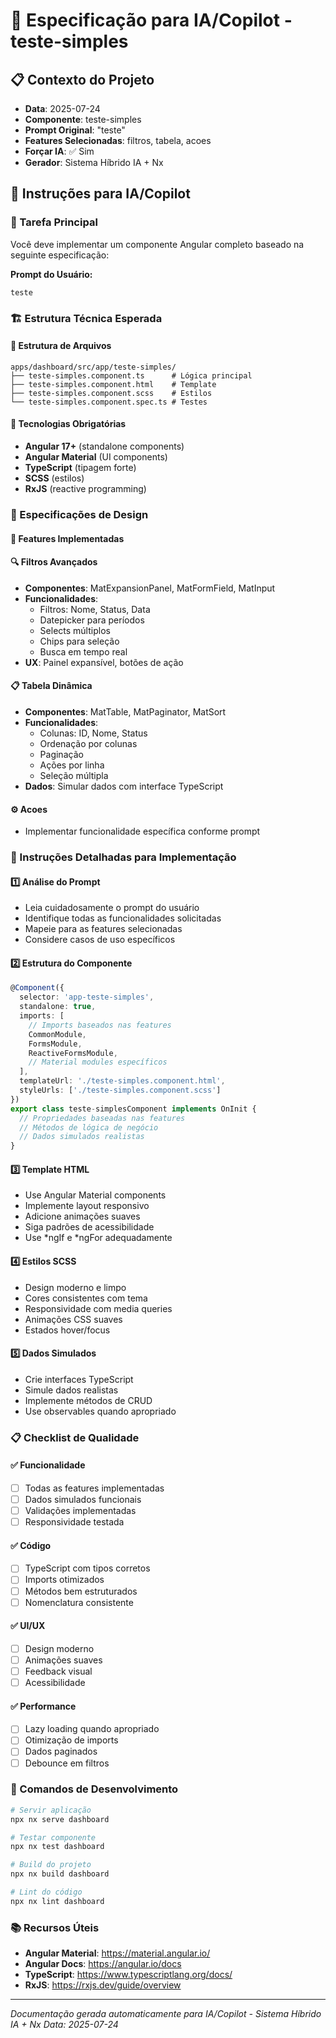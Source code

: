 # 🚀 Especificação para IA/Copilot - teste-simples

## 📋 Contexto do Projeto

- **Data**: 2025-07-24
- **Componente**: teste-simples
- **Prompt Original**: "teste"
- **Features Selecionadas**: filtros, tabela, acoes
- **Forçar IA**: ✅ Sim
- **Gerador**: Sistema Híbrido IA + Nx

## 🎯 Instruções para IA/Copilot

### 📝 Tarefa Principal
Você deve implementar um componente Angular completo baseado na seguinte especificação:

**Prompt do Usuário:**
```
teste
```

### 🏗️ Estrutura Técnica Esperada

#### 📁 Estrutura de Arquivos
```
apps/dashboard/src/app/teste-simples/
├── teste-simples.component.ts      # Lógica principal
├── teste-simples.component.html    # Template
├── teste-simples.component.scss    # Estilos
└── teste-simples.component.spec.ts # Testes
```

#### 🔧 Tecnologias Obrigatórias
- **Angular 17+** (standalone components)
- **Angular Material** (UI components)
- **TypeScript** (tipagem forte)
- **SCSS** (estilos)
- **RxJS** (reactive programming)

### 🎨 Especificações de Design

#### 🎯 Features Implementadas
#### 🔍 Filtros Avançados
- **Componentes**: MatExpansionPanel, MatFormField, MatInput
- **Funcionalidades**:
  - Filtros: Nome, Status, Data
  - Datepicker para períodos
  - Selects múltiplos
  - Chips para seleção
  - Busca em tempo real
- **UX**: Painel expansível, botões de ação

#### 📋 Tabela Dinâmica
- **Componentes**: MatTable, MatPaginator, MatSort
- **Funcionalidades**:
  - Colunas: ID, Nome, Status
  - Ordenação por colunas
  - Paginação
  - Ações por linha
  - Seleção múltipla
- **Dados**: Simular dados com interface TypeScript

#### ⚙️ Acoes
- Implementar funcionalidade específica conforme prompt

### 🎯 Instruções Detalhadas para Implementação

#### 1️⃣ **Análise do Prompt**
- Leia cuidadosamente o prompt do usuário
- Identifique todas as funcionalidades solicitadas
- Mapeie para as features selecionadas
- Considere casos de uso específicos

#### 2️⃣ **Estrutura do Componente**
```typescript
@Component({
  selector: 'app-teste-simples',
  standalone: true,
  imports: [
    // Imports baseados nas features
    CommonModule,
    FormsModule,
    ReactiveFormsModule,
    // Material modules específicos
  ],
  templateUrl: './teste-simples.component.html',
  styleUrls: ['./teste-simples.component.scss']
})
export class teste-simplesComponent implements OnInit {
  // Propriedades baseadas nas features
  // Métodos de lógica de negócio
  // Dados simulados realistas
}
```

#### 3️⃣ **Template HTML**
- Use Angular Material components
- Implemente layout responsivo
- Adicione animações suaves
- Siga padrões de acessibilidade
- Use *ngIf e *ngFor adequadamente

#### 4️⃣ **Estilos SCSS**
- Design moderno e limpo
- Cores consistentes com tema
- Responsividade com media queries
- Animações CSS suaves
- Estados hover/focus

#### 5️⃣ **Dados Simulados**
- Crie interfaces TypeScript
- Simule dados realistas
- Implemente métodos de CRUD
- Use observables quando apropriado

### 📋 Checklist de Qualidade

#### ✅ **Funcionalidade**
- [ ] Todas as features implementadas
- [ ] Dados simulados funcionais
- [ ] Validações implementadas
- [ ] Responsividade testada

#### ✅ **Código**
- [ ] TypeScript com tipos corretos
- [ ] Imports otimizados
- [ ] Métodos bem estruturados
- [ ] Nomenclatura consistente

#### ✅ **UI/UX**
- [ ] Design moderno
- [ ] Animações suaves
- [ ] Feedback visual
- [ ] Acessibilidade

#### ✅ **Performance**
- [ ] Lazy loading quando apropriado
- [ ] Otimização de imports
- [ ] Dados paginados
- [ ] Debounce em filtros

### 🚀 Comandos de Desenvolvimento

```bash
# Servir aplicação
npx nx serve dashboard

# Testar componente
npx nx test dashboard

# Build do projeto
npx nx build dashboard

# Lint do código
npx nx lint dashboard
```

### 📚 Recursos Úteis

- **Angular Material**: https://material.angular.io/
- **Angular Docs**: https://angular.io/docs
- **TypeScript**: https://www.typescriptlang.org/docs/
- **RxJS**: https://rxjs.dev/guide/overview

---

*Documentação gerada automaticamente para IA/Copilot - Sistema Híbrido IA + Nx*
*Data: 2025-07-24*
